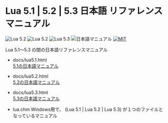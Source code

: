 # Lua 5.1 | 5.2 | 5.3 日本語 リファレンス マニュアル

![Lua 5.2](https://img.shields.io/badge/Lua-v5.1-6479ff.svg?logo=lua&logoColor=white) ![Lua 5.2](https://img.shields.io/badge/Lua-v5.2-6479ff.svg?logo=lua&logoColor=white) ![Lua 5.3](https://img.shields.io/badge/Lua-v5.3-6479ff.svg?logo=lua&logoColor=white)
![日本語マニュアル](https://img.shields.io/badge/日本語-マニュアル-6479ff.svg?logo=lua&logoColor=white) [![MIT](https://img.shields.io/badge/license-MIT-blue.svg?style=flat)](LICENSE)

Lua 5.1～5.3 の間の日本語リファレンスマニュアル

- docs/lua5.1.html  
  [5.1の日本語マニュアル](https://komiyamma.github.io/lua_reference_manual_ja/Lua5.1.html)

- docs/lua5.2.html  
  [5.2の日本語マニュアル](https://komiyamma.github.io/lua_reference_manual_ja/Lua5.2.html)

- docs/lua5.3.html  
  [5.3の日本語マニュアル](https://komiyamma.github.io/lua_reference_manual_ja/Lua5.3.html)

- lua.chm
  Windows用で、 (Lua 5.1 | Lua 5.2 | Lua 5.3) が１つのファイルとなっているマニュアル